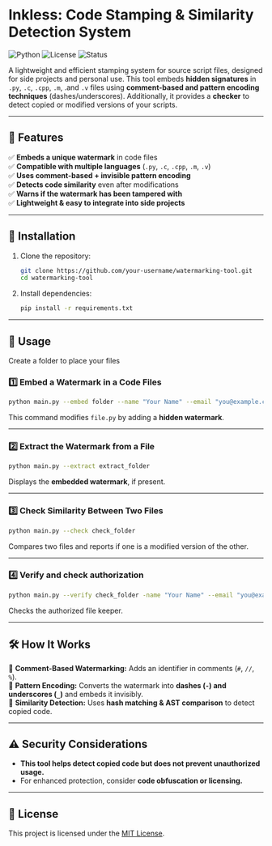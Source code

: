 # **Inkless: Code Stamping & Similarity Detection System**

![Python](https://img.shields.io/badge/Python-3.8%2B-blue) ![License](https://img.shields.io/badge/License-MIT-green) ![Status](https://img.shields.io/badge/Status-Active-brightgreen)

A lightweight and efficient stamping system for source script files, designed for side projects and personal use. This tool embeds **hidden signatures** in `.py`, `.c`, `.cpp`, `.m`, .and `.v` files using **comment-based and pattern encoding techniques** (dashes/underscores). Additionally, it provides a **checker** to detect copied or modified versions of your scripts.

---

## **🔹 Features**  
✅ **Embeds a unique watermark** in code files  
✅ **Compatible with multiple languages** (`.py`, `.c`, `.cpp`, `.m`, `.v`)  
✅ **Uses comment-based + invisible pattern encoding**  
✅ **Detects code similarity** even after modifications  
✅ **Warns if the watermark has been tampered with**  
✅ **Lightweight & easy to integrate into side projects**  

---

## **📌 Installation**  
1. Clone the repository:  
   ```bash
   git clone https://github.com/your-username/watermarking-tool.git
   cd watermarking-tool
   ```
2. Install dependencies:  
   ```bash
   pip install -r requirements.txt
   ```

---

## **🚀 Usage**  
Create a folder to place your files
### **1️⃣ Embed a Watermark in a Code Files**  
```bash
python main.py --embed folder --name "Your Name" --email "you@example.com" --signature "ProjectX"
```
This command modifies `file.py` by adding a **hidden watermark**.

---

### **2️⃣ Extract the Watermark from a File**  
```bash
python main.py --extract extract_folder
```
Displays the **embedded watermark**, if present.

---

### **3️⃣ Check Similarity Between Two Files**  
```bash
python main.py --check check_folder
```
Compares two files and reports if one is a modified version of the other.

---

### **4️⃣ Verify and check authorization**  
```bash
python main.py --verify check_folder -name "Your Name" --email "you@example.com" --signature "ProjectX"
```
Checks the authorized file keeper.

---

## **🛠 How It Works**  

🔹 **Comment-Based Watermarking:** Adds an identifier in comments (`#`, `//`, `%`).  
🔹 **Pattern Encoding:** Converts the watermark into **dashes (`-`) and underscores (`_`)** and embeds it invisibly.  
🔹 **Similarity Detection:** Uses **hash matching & AST comparison** to detect copied code.  

---

## **⚠️ Security Considerations**  
- **This tool helps detect copied code but does not prevent unauthorized usage.**  
- For enhanced protection, consider **code obfuscation or licensing.**  

---

## **📝 License**  
This project is licensed under the [MIT License](LICENSE).
